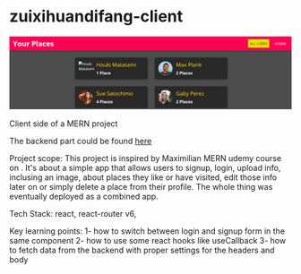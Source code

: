 # zuixihuandifang-client

![zuixihuandifang](/public/zuixihuandifang.png)

Client side of a MERN project

The backend part could be found <a href="https://github.com/YellowFlash2012/zuixihuandifang-server.git">here</a>

Project scope: This project is inspired by Maximilian MERN udemy course on .
It's about a simple app that allows users to signup, login, upload info, inclusing an image, about places they like or have visited, edit those info later on or simply delete a place from their profile.
The whole thing was eventually deployed as a combined app.

Tech Stack: react, react-router v6, 

Key learning points:
1- how to switch between login and signup form in the same component
2- how to use some react hooks like useCallback
3- how to fetch data from the backend with proper settings for the headers and body
